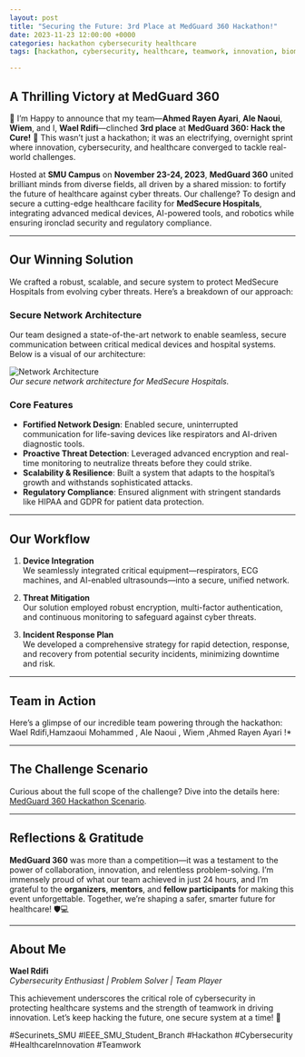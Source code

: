 ```yaml
---
layout: post
title: "Securing the Future: 3rd Place at MedGuard 360 Hackathon!"
date: 2023-11-23 12:00:00 +0000
categories: hackathon cybersecurity healthcare
tags: [hackathon, cybersecurity, healthcare, teamwork, innovation, biomedical]

---
```


## A Thrilling Victory at MedGuard 360

🎉 I’m Happy to announce that my team—**Ahmed Rayen Ayari**, **Ale Naoui**, **Wiem**, and I, **Wael Rdifi**—clinched **3rd place** at **MedGuard 360: Hack the Cure!** 🌟 This wasn’t just a hackathon; it was an electrifying, overnight sprint where innovation, cybersecurity, and healthcare converged to tackle real-world challenges.

Hosted at **SMU Campus** on **November 23-24, 2023**, **MedGuard 360** united brilliant minds from diverse fields, all driven by a shared mission: to fortify the future of healthcare against cyber threats. Our challenge? To design and secure a cutting-edge healthcare facility for **MedSecure Hospitals**, integrating advanced medical devices, AI-powered tools, and robotics while ensuring ironclad security and regulatory compliance.

---

## Our Winning Solution

We crafted a robust, scalable, and secure system to protect MedSecure Hospitals from evolving cyber threats. Here’s a breakdown of our approach:

### Secure Network Architecture

Our team designed a state-of-the-art network to enable seamless, secure communication between critical medical devices and hospital systems. Below is a visual of our architecture:

![Network Architecture](https://ishamzaoui.github.io/images/competitions/MedGuard/arch.png)  
*Our secure network architecture for MedSecure Hospitals.*

### Core Features

- **Fortified Network Design**: Enabled secure, uninterrupted communication for life-saving devices like respirators and AI-driven diagnostic tools.
- **Proactive Threat Detection**: Leveraged advanced encryption and real-time monitoring to neutralize threats before they could strike.
- **Scalability & Resilience**: Built a system that adapts to the hospital’s growth and withstands sophisticated attacks.
- **Regulatory Compliance**: Ensured alignment with stringent standards like HIPAA and GDPR for patient data protection.

---

## Our Workflow

1. **Device Integration**  
   We seamlessly integrated critical equipment—respirators, ECG machines, and AI-enabled ultrasounds—into a secure, unified network.

2. **Threat Mitigation**  
   Our solution employed robust encryption, multi-factor authentication, and continuous monitoring to safeguard against cyber threats.

3. **Incident Response Plan**  
   We developed a comprehensive strategy for rapid detection, response, and recovery from potential security incidents, minimizing downtime and risk.

---

## Team in Action

Here’s a glimpse of our incredible team powering through the hackathon:
Wael Rdifi,Hamzaoui Mohammed , Ale Naoui , Wiem ,Ahmed Rayen Ayari !*

---

## The Challenge Scenario

Curious about the full scope of the challenge? Dive into the details here: [MedGuard 360 Hackathon Scenario](https://wael-rd.github.io/images/competitions/MedGuard/Hackathon_Scenario.pdf).

---

## Reflections & Gratitude

**MedGuard 360** was more than a competition—it was a testament to the power of collaboration, innovation, and relentless problem-solving. I’m immensely proud of what our team achieved in just 24 hours, and I’m grateful to the **organizers**, **mentors**, and **fellow participants** for making this event unforgettable. Together, we’re shaping a safer, smarter future for healthcare! 🛡️💻

---

## About Me

**Wael Rdifi**  
*Cybersecurity Enthusiast | Problem Solver | Team Player*

This achievement underscores the critical role of cybersecurity in protecting healthcare systems and the strength of teamwork in driving innovation. Let’s keep hacking the future, one secure system at a time! 🚀

#Securinets_SMU #IEEE_SMU_Student_Branch #Hackathon #Cybersecurity #HealthcareInnovation #Teamwork

